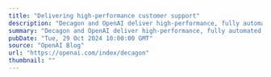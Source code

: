 ```yaml
---
title: "Delivering high-performance customer support"
description: "Decagon and OpenAI deliver high-performance, fully automated customer support at scale"
summary: "Decagon and OpenAI deliver high-performance, fully automated customer support at scale"
pubDate: "Tue, 29 Oct 2024 10:00:00 GMT"
source: "OpenAI Blog"
url: "https://openai.com/index/decagon"
thumbnail: ""
---
```


